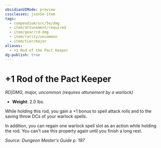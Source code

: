 ```yaml
---
obsidianUIMode: preview
cssclasses: json5e-item
tags:
  - compendium/src/5e/dmg
  - item/attunement/required
  - item/gear/rd-dmg
  - item/rarity/uncommon
  - item/tier/major
aliases:
  - +1 Rod of the Pact Keeper
dg-publish: true
---
```

# +1 Rod of the Pact Keeper
*RD|DMG, major, uncommon (requires attunement by a warlock)*  

- **Weight**: 2.0 lbs.

While holding this rod, you gain a +1 bonus to spell attack rolls and to the saving throw DCs of your warlock spells.

In addition, you can regain one warlock spell slot as an action while holding the rod. You can't use this property again until you finish a long rest.

*Source: Dungeon Master's Guide p. 197*